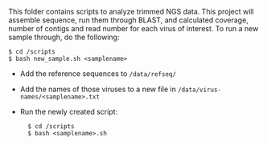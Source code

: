 This folder contains scripts to analyze trimmed NGS data. This project will assemble sequence, run them through BLAST, and calculated coverage, number of contigs and read number for each virus of interest. To run a new sample through, do the following:

	$ cd /scripts
	$ bash new_sample.sh <samplename>

- Add the reference sequences to `/data/refseq/`
- Add the names of those viruses to a new file in `/data/virus-names/<samplename>.txt`
- Run the newly created script:

		$ cd /scripts
		$ bash <samplename>.sh
